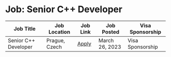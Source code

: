 # Job: Senior C++ Developer

| Job Title | Job Location | Job Link | Job Posted | Visa Sponsorship |
| --- | --- | --- | --- | --- |
| Senior C++ Developer | Prague, Czech | [Apply](https://www.frgconsulting.com/job/SM24032023C/senior-c++-developer) | March 26, 2023 | Visa Sponsorship |
